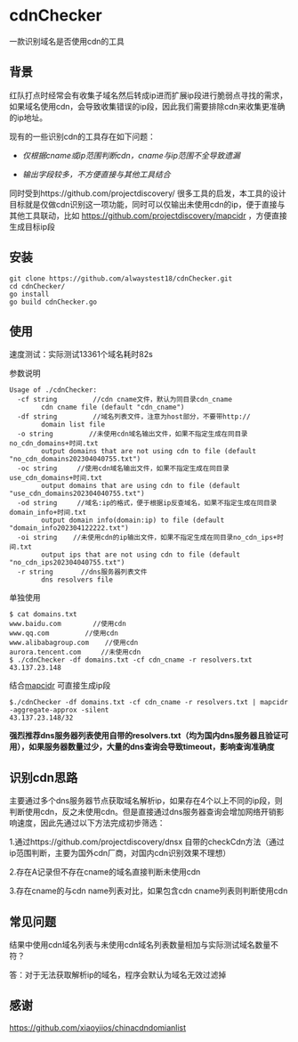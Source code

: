 # cdnChecker

一款识别域名是否使用cdn的工具



## 背景

红队打点时经常会有收集子域名然后转成ip进而扩展ip段进行脆弱点寻找的需求，如果域名使用cdn，会导致收集错误的ip段，因此我们需要排除cdn来收集更准确的ip地址。

现有的一些识别cdn的工具存在如下问题：

- *仅根据cname或ip范围判断cdn，cname与ip范围不全导致遗漏*

- *输出字段较多，不方便直接与其他工具结合*



同时受到https://github.com/projectdiscovery/ 很多工具的启发，本工具的设计目标就是仅做cdn识别这一项功能，同时可以仅输出未使用cdn的ip，便于直接与其他工具联动，比如 https://github.com/projectdiscovery/mapcidr ，方便直接生成目标ip段



## 安装

```
git clone https://github.com/alwaystest18/cdnChecker.git
cd cdnChecker/
go install
go build cdnChecker.go
```



## 使用

速度测试：实际测试13361个域名耗时82s

参数说明

```
Usage of ./cdnChecker:
  -cf string         //cdn cname文件，默认为同目录cdn_cname
        cdn cname file (default "cdn_cname")
  -df string         //域名列表文件，注意为host部分，不要带http://
        domain list file
  -o string         //未使用cdn域名输出文件，如果不指定生成在同目录no_cdn_domains+时间.txt
        output domains that are not using cdn to file (default "no_cdn_domains202304040755.txt")
  -oc string     //使用cdn域名输出文件，如果不指定生成在同目录use_cdn_domains+时间.txt
        output domains that are using cdn to file (default "use_cdn_domains202304040755.txt")
  -od string     //域名:ip的格式，便于根据ip反查域名，如果不指定生成在同目录domain_info+时间.txt
        output domain info(domain:ip) to file (default "domain_info202304122222.txt")
  -oi string    //未使用cdn的ip输出文件，如果不指定生成在同目录no_cdn_ips+时间.txt
        output ips that are not using cdn to file (default "no_cdn_ips202304040755.txt")
  -r string       //dns服务器列表文件
        dns resolvers file
```

单独使用

```
$ cat domains.txt 
www.baidu.com        //使用cdn
www.qq.com         //使用cdn
www.alibabagroup.com    //使用cdn
aurora.tencent.com     //未使用cdn
$ ./cdnChecker -df domains.txt -cf cdn_cname -r resolvers.txt 
43.137.23.148
```

结合[mapcidr](https://github.com/projectdiscovery/mapcidr ) 可直接生成ip段

```
$./cdnChecker -df domains.txt -cf cdn_cname -r resolvers.txt | mapcidr -aggregate-approx -silent
43.137.23.148/32
```

**强烈推荐dns服务器列表使用自带的resolvers.txt（均为国内dns服务器且验证可用），如果服务器数量过少，大量的dns查询会导致timeout，影响查询准确度**



## 识别cdn思路

主要通过多个dns服务器节点获取域名解析ip，如果存在4个以上不同的ip段，则判断使用cdn，反之未使用cdn。但是直接通过dns服务器查询会增加网络开销影响速度，因此先通过以下方法完成初步筛选：

1.通过https://github.com/projectdiscovery/dnsx 自带的checkCdn方法（通过ip范围判断，主要为国外cdn厂商，对国内cdn识别效果不理想）

2.存在A记录但不存在cname的域名直接判断未使用cdn

3.存在cname的与cdn name列表对比，如果包含cdn cname列表则判断使用cdn



## 常见问题

结果中使用cdn域名列表与未使用cdn域名列表数量相加与实际测试域名数量不符？

答：对于无法获取解析ip的域名，程序会默认为域名无效过滤掉



## 感谢

https://github.com/xiaoyiios/chinacdndomianlist
